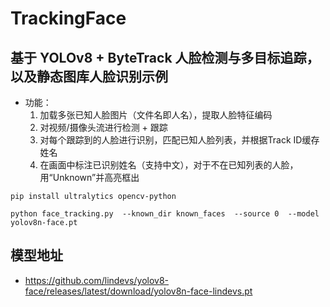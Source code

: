 # TrackingFace

## 基于 YOLOv8 + ByteTrack 人脸检测与多目标追踪，以及静态图库人脸识别示例

- 功能：
    1. 加载多张已知人脸图片（文件名即人名），提取人脸特征编码
    2. 对视频/摄像头流进行检测 + 跟踪
    3. 对每个跟踪到的人脸进行识别，匹配已知人脸列表，并根据Track ID缓存姓名
    4. 在画面中标注已识别姓名（支持中文），对于不在已知列表的人脸，用“Unknown”并高亮框出

```shell
pip install ultralytics opencv-python
```

```shell
python face_tracking.py  --known_dir known_faces  --source 0  --model yolov8n-face.pt  
```

## 模型地址

- https://github.com/lindevs/yolov8-face/releases/latest/download/yolov8n-face-lindevs.pt